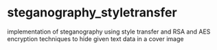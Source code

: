 # steganography_styletransfer
implementation of steganography using style transfer and RSA and AES encryption techniques to hide given text data in a cover image
